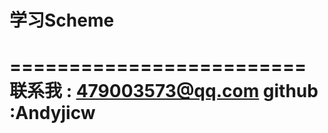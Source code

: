 # 学习Scheme


=========================
联系我  : 479003573@qq.com 
github :Andyjicw
=========================